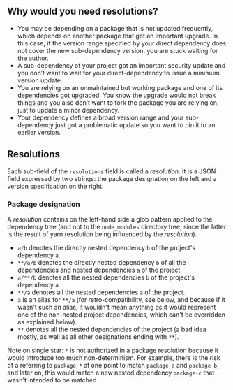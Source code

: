 ## Why would you need resolutions?

- You may be depending on a package that is not updated frequently, which depends on another package that got an important upgrade. In this case, if the version range specified by your direct dependency does not cover the new sub-dependency version, you are stuck waiting for the author.
- A sub-dependency of your project got an important security update and you don’t want to wait for your direct-dependency to issue a minimum version update.
- You are relying on an unmaintained but working package and one of its dependencies got upgraded. You know the upgrade would not break things and you also don’t want to fork the package you are relying on, just to update a minor dependency.
- Your dependency defines a broad version range and your sub-dependency just got a problematic update so you want to pin it to an earlier version.

## Resolutions

Each sub-field of the `resolutions` field is called a _resolution_. It is a JSON field expressed by two strings: the package designation on the left and a version specification on the right.

### Package designation

A _resolution_ contains on the left-hand side a glob pattern applied to the dependency tree (and not to the `node_modules` directory tree, since the latter is the result of yarn resolution being influenced by the _resolution_).

- `a/b` denotes the directly nested dependency `b` of the project's dependency `a`.
- `**/a/b` denotes the directly nested dependency `b` of all the dependencies and nested dependencies `a` of the project.
- `a/**/b` denotes all the nested dependencies `b` of the project's dependency `a`.
- `**/a` denotes all the nested dependencies `a` of the project.
- `a` is an alias for `**/a` (for retro-compatibility, see below, and because if it wasn't such an alias, it wouldn't mean anything as it would represent one of the non-nested project dependencies, which can't be overridden as explained below).
- `**` denotes all the nested dependencies of the project (a bad idea mostly, as well as all other designations ending with `**`).

Note on single star: `*` is not authorized in a package resolution because it would introduce too much non-determinism. For example, there is the risk of a referring to `package-*` at one point to match `package-a` and `package-b`, and later on, this would match a new nested dependency `package-c` that wasn't intended to be matched.
